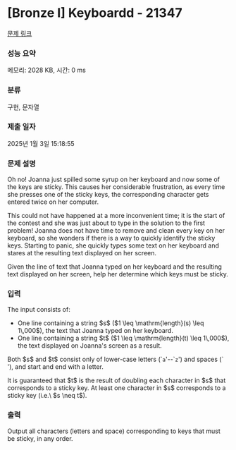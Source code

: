 # [Bronze I] Keyboardd - 21347 

[문제 링크](https://www.acmicpc.net/problem/21347) 

### 성능 요약

메모리: 2028 KB, 시간: 0 ms

### 분류

구현, 문자열

### 제출 일자

2025년 1월 3일 15:18:55

### 문제 설명

<p>Oh no! Joanna just spilled some syrup on her keyboard and now some of the keys are sticky. This causes her considerable frustration, as every time she presses one of the sticky keys, the corresponding character gets entered twice on her computer.</p>

<p>This could not have happened at a more inconvenient time; it is the start of the contest and she was just about to type in the solution to the first problem! Joanna does not have time to remove and clean every key on her keyboard, so she wonders if there is a way to quickly identify the sticky keys. Starting to panic, she quickly types some text on her keyboard and stares at the resulting text displayed on her screen.</p>

<p>Given the line of text that Joanna typed on her keyboard and the resulting text displayed on her screen, help her determine which keys must be sticky.</p>

### 입력 

 <p>The input consists of:</p>

<ul>
	<li>One line containing a string $s$ ($1 \leq \mathrm{length}(s) \leq 1\,000$), the text that Joanna typed on her keyboard.</li>
	<li>One line containing a string $t$ ($1 \leq \mathrm{length}(t) \leq 1\,000$), the text displayed on Joanna's screen as a result.</li>
</ul>

<p>Both $s$ and $t$ consist only of lower-case letters (`<code>a</code>'--`<code>z</code>') and spaces (`<code> </code>'), and start and end with a letter.</p>

<p>It is guaranteed that $t$ is the result of doubling each character in $s$ that corresponds to a sticky key. At least one character in $s$ corresponds to a sticky key (i.e.\ $s \neq t$).</p>

### 출력 

 <p>Output all characters (letters and space) corresponding to keys that must be sticky, in any order.</p>


